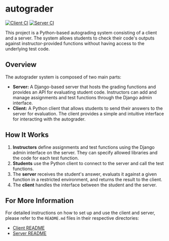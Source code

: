 # autograder

[![Client CI](https://github.com/azzeloof/autograder/actions/workflows/client-ci.yml/badge.svg)](https://github.com/azzeloof/autograder/actions/workflows/client-ci.yml)
[![Server CI](https://github.com/azzeloof/autograder/actions/workflows/server-ci.yml/badge.svg)](https://github.com/azzeloof/autograder/actions/workflows/server-ci.yml)

This project is a Python-based autograding system consisting of a client and a server. The system allows students to check their code's outputs against instructor-provided functions without having access to the underlying test code.

## Overview

The autograder system is composed of two main parts:

*   **Server:** A Django-based server that hosts the grading functions and provides an API for evaluating student code. Instructors can add and manage assignments and test functions through the Django admin interface.
*   **Client:** A Python client that allows students to send their answers to the server for evaluation. The client provides a simple and intuitive interface for interacting with the autograder.

## How It Works

1.  **Instructors** define assignments and test functions using the Django admin interface on the server. They can specify allowed libraries and the code for each test function.
2.  **Students** use the Python client to connect to the server and call the test functions.
3.  The **server** receives the student's answer, evaluats it against a given function in a restricted environment, and returns the result to the client.
4.  The **client** handles the interface between the student and the server.

## For More Information

For detailed instructions on how to set up and use the client and server, please refer to the `README.md` files in their respective directories:

*   [Client README](./client-src/README.md)
*   [Server README](./server-src/README.md)
